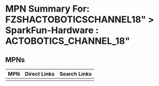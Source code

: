 



# MPN Summary For: FZSHACTOBOTICSCHANNEL18&QUOT; > SparkFun-Hardware : ACTOBOTICS_CHANNEL_18&quot;

## MPNs
  

|MPN|Direct Links|Search Links|
| :--- | :--- | :--- |
||||
